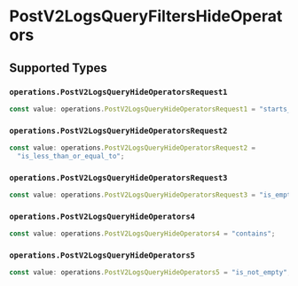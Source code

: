 # PostV2LogsQueryFiltersHideOperators


## Supported Types

### `operations.PostV2LogsQueryHideOperatorsRequest1`

```typescript
const value: operations.PostV2LogsQueryHideOperatorsRequest1 = "starts_with";
```

### `operations.PostV2LogsQueryHideOperatorsRequest2`

```typescript
const value: operations.PostV2LogsQueryHideOperatorsRequest2 =
  "is_less_than_or_equal_to";
```

### `operations.PostV2LogsQueryHideOperatorsRequest3`

```typescript
const value: operations.PostV2LogsQueryHideOperatorsRequest3 = "is_empty";
```

### `operations.PostV2LogsQueryHideOperators4`

```typescript
const value: operations.PostV2LogsQueryHideOperators4 = "contains";
```

### `operations.PostV2LogsQueryHideOperators5`

```typescript
const value: operations.PostV2LogsQueryHideOperators5 = "is_not_empty";
```

